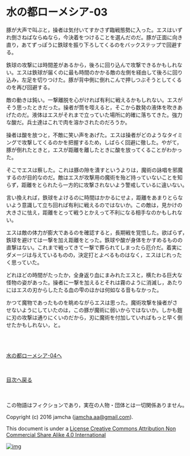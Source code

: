 # 水の都ローメシア-03

豚が大声で叫ぶと，操者は気付いてすかさず臨戦態勢に入った。エスはいず  
れ倒さねばならぬなら，今決着をつけることを選んだのだ。豚が正面に向き  
直り，あてずっぽうに鉄球を振り下ろしてくるのをバックステップで回避す  
る。  

鉄球の攻撃には時間差があるから，後ろに回り込んで攻撃できるかもしれな  
い。エスは鉄球が届くのに最も時間のかかる敵の左側を経由して後ろに回り  
込み，左足を切りつけた。豚が背中側に倒れこんで押しつぶそうとしてくる  
のを再び回避する。  

敵の動きは鈍い。一撃離脱を心がければ有利に戦えるかもしれない。エスが  
そう思ったときだった。操者が筒を咥えると，そこから数発の液体を吹きあ  
げたのだ。液体はエスがそれまで立っていた場所に的確に落ちてきた。強力  
な酸だ。兵士達はこれで肉を溶かされたのだろうか。  

操者は酸を放つと，不敵に笑い声をあげた。エスは操者がどのようなタイミ  
ングで攻撃してくるのかを把握するため，しばらく回避に徹した。やがて，  
豚が倒れたときと，エスが距離を離したときに酸を放ってくることがわかっ  
た。  

そこでエスは察した。これは豚の隙を潰すというよりは，魔術の詠唱を邪魔  
するのが目的なのだ。敵はエスが攻撃用の魔術を殆ど持っていないことを知  
らず，距離をとられたら一方的に攻撃されないよう警戒しているに違いない。  

言い換えれば，鉄球をよけるのに時間はかかるにせよ，距離をあまりとらな  
いよう意識して立ち回れば有利に戦えるのではないか。この敵は，見かけの  
大きさに怯え，距離をとって戦うとかえって不利になる相手なのかもしれな  
い。  

エスは敵の体力が膨大であるのを確認すると，長期戦を覚悟した。欲ばらず，  
鉄球を避けては一撃を加え距離をとった。鉄球や酸が身体をかすめるものの  
直撃はない。これまで戦ってきて一撃で葬られてしまったら厄介だ。着実に  
ダメージは与えているものの，決定打とよべるものはなく，エスはじれった  
く思っていた。  

どれほどの時間がたったか，全身返り血にまみれたエスと，横たわる巨大な  
怪物の姿があった。操者に一撃を加えるとそれは霧のように消滅し，あたり  
にはエスの刃からしたたる血の雫のほかは何如なる音もなかった。  

かつて魔物であったものを眺めながらエスは思った。魔術攻撃を操者がさ  
せないようにしていたのは，この豚が魔術に弱いからではないか。しかも鎧  
に刃の攻撃は通りにくいのだから，刃に魔術を付加していればもっと早く倒  
せたかもしれない，と。  

<br>  
<br>  

[水の都ローメシア-04へ](https://github.com/jamcha-aa/EbonyBlades/blob/master/articles/lawmessiah/04.md)  

<br>  

[目次へ戻る](https://github.com/jamcha-aa/EbonyBlades/blob/master/README.md)  

<br>  
<br>  
この物語はフィクションであり，実在の人物・団体とは一切関係ありません。  

Copyright (c) 2016 jamcha (jamcha.aa@gmail.com).  

This document is under a [License Creative Commons Attribution Non Commercial Share Alike 4.0 International](http://creativecommons.org/licenses/by-nc-sa/4.0/deed)  

[![img](http://i.creativecommons.org/l/by-nc-sa/3.0/80x15.png)](http://creativecommons.org/licenses/by-nc-sa/4.0/deed)